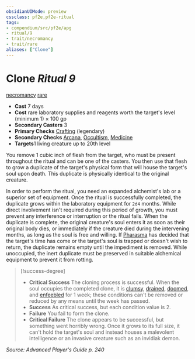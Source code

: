 ```yaml
---
obsidianUIMode: preview
cssclass: pf2e,pf2e-ritual
tags:
- compendium/src/pf2e/apg
- ritual/9
- trait/necromancy
- trait/rare
aliases: ["Clone"]
---
```

# Clone *Ritual 9*  
[necromancy](rules/traits/necromancy.md)  [rare](rules/traits/rare.md)  

- **Cast** 7 days
- **Cost** rare laboratory supplies and reagents worth the target's level (minimum 1) × 100 gp
- **Secondary Casters** 3
- **Primary Checks** [Crafting](compendium/skills.md#Crafting) (legendary)
- **Secondary Checks** [Arcana](compendium/skills.md#Arcana), [Occultism](compendium/skills.md#Occultism), [Medicine](compendium/skills.md#Medicine)
- **Targets**1 living creature up to 20th level

You remove 1 cubic inch of flesh from the target, who must be present throughout the ritual and can be one of the casters. You then use that flesh to grow a duplicate of the target's physical form that will house the target's soul upon death. This duplicate is physically identical to the original creature.

In order to perform the ritual, you need an expanded alchemist's lab or a superior set of equipment. Once the ritual is successfully completed, the duplicate grows within the laboratory equipment for `2d4` months. While direct involvement isn't required during this period of growth, you must prevent any interference or interruption or the ritual fails. When the duplicate is complete, the original creature's soul enters it as soon as their original body dies, or immediately if the creature died during the intervening months, as long as the soul is free and willing. If [Pharasma](compendium/setting/deities/pharasma.md) has decided that the target's time has come or the target's soul is trapped or doesn't wish to return, the duplicate remains empty until the impediment is removed. While unoccupied, the inert duplicate must be preserved in suitable alchemical equipment to prevent it from rotting.

> [!success-degree] 
> - **Critical Success** The cloning process is successful. When the soul occupies the completed clone, it is [clumsy](rules/conditions.md#Clumsy), [drained](rules/conditions.md#Drained), [doomed](rules/conditions.md#Doomed), and [enfeebled](rules/conditions.md#Enfeebled) for 1 week; these conditions can't be removed or reduced by any means until the week has passed.
> - **Success** As critical success, but each condition value is 2.
> - **Failure** You fail to form the clone.
> - **Critical Failure** The clone appears to be successful, but something went horribly wrong. Once it grows to its full size, it can't hold the target's soul and instead houses a malevolent intelligence or an invasive creature such as an invidiak demon.

*Source: Advanced Player's Guide p. 240*